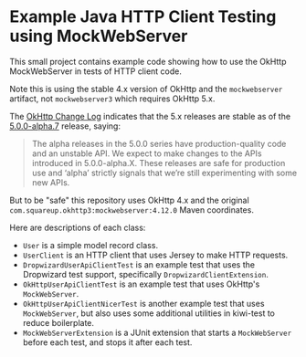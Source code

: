 # Example Java HTTP Client Testing using MockWebServer

This small project contains example code showing how to use the OkHttp MockWebServer in tests of HTTP client code.

Note this is using the stable 4.x version of OkHttp and the `mockwebserver` artifact, not `mockwebserver3`
which requires OkHttp 5.x.

The [OkHttp Change Log](https://square.github.io/okhttp/changelogs/changelog/) indicates that the 5.x releases are
stable as of the [5.0.0-alpha.7]([url](https://square.github.io/okhttp/changelogs/changelog/#version-500-alpha7)) release, saying:

> The alpha releases in the 5.0.0 series have production-quality code and an unstable API.
> We expect to make changes to the APIs introduced in 5.0.0-alpha.X.
> These releases are safe for production use and ‘alpha’ strictly signals that we’re still experimenting with some new APIs. 

But to be "safe" this repository uses OkHttp 4.x and the original `com.squareup.okhttp3:mockwebserver:4.12.0` Maven coordinates.

Here are descriptions of each class:

* `User` is a simple model record class.
* `UserClient` is an HTTP client that uses Jersey to make HTTP requests.
* `DropwizardUserApiClientTest` is an example test that uses the Dropwizard test support, specifically
  `DropwizardClientExtension`.
* `OkHttpUserApiClientTest` is an example test that uses OkHttp's `MockWebServer`.
* `OkHttpUserApiClientNicerTest` is another example test that uses `MockWebServer`, but also uses some additional
  utilities
  in kiwi-test to reduce boilerplate.
* `MockWebServerExtension` is a JUnit extension that starts a `MockWebServer` before each test, and stops it after each
  test.

